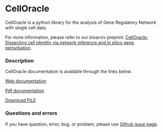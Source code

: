 # CellOracle
CellOracle is a python library for the analysis of Gene Regulatory Network with single cell data.

For more information, please refer to our bioarxiv preprint: [CellOracle: Dissecting cell identity via network inference and in silico gene perturbation](https://).


### Description
CellOracle documentation is available through the links below.

[Web documentation](https://morris-lab.github.io/CellOracle.documentation/)

[Pdf documentation](attach:https://github.com/morris-lab/CellOracle/tree/master/docs/celloracle.pdf)

<a id="raw-url" href="https://github.com/morris-lab/CellOracle/tree/master/docs/celloracle.pdf">Download FILE</a>


### Questions and errors
If you have question, error, bug, or problem, please use [Github issue page](https://github.com/morris-lab/CellOracle/issues).
